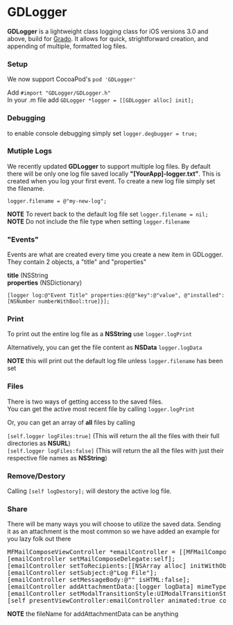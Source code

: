 # GDLogger
<strong>GDLogger</strong> is a lightweight class logging class for iOS versions 3.0 and above, build for <a href="http://gradoapp.com">Grado</a>. It allows for quick, strightforward creation, and appending of multiple, formatted log files.<p>

<h3>Setup</h3>
We now support CocoaPod's <code>pod 'GDLogger'</code><p>

Add <code>#import "GDLogger/GDLogger.h"</code>
<br/>
In your .m file add <code>GDLogger *logger = [[GDLogger alloc] init];</code>

<h3>Debugging</h3>
to enable console debugging simply set <code>logger.degbugger = true;</code><p>
<p>
	
<h3>Mutiple Logs</h3>
We recently updated <strong>GDLogger</strong> to support multiple log files. By default there will be only one log file saved locally <strong>"[YourApp]-logger.txt"</strong>. This is created when you log your first event. To create a new log file simply set the filename. <p>
<p>
<code>logger.filename = @"my-new-log";</code>
<p>
<strong>NOTE</strong> To revert back to the default log file set <code>logger.filename = nil;</code></br>
<strong>NOTE</strong> Do not include the file type when setting <code>logger.filename</code></br>

<p>

<h3>"Events"</h3>
Events are what are created every time you create a new item in GDLogger. They contain 2 objects, a "title" and "properties"<p>
<strong>title</strong> (NSString<br/>
<strong>properties</strong> (NSDictionary)<p>
<code>[logger log:@"Event Title" properties:@{@"key":@"value", @"installed":[NSNumber numberWithBool:true]}];</code>

<h3>Print</h3>
To print out the entire log file as a <strong>NSString</strong> use <code>logger.logPrint</code><p>
<p>
Alternatively, you can get the file content as <strong>NSData</strong> <code>logger.logData</code><p>
<strong>NOTE</strong> this will print out the default log file unless <code>logger.filename</code> has been set
<p>	
	
<h3>Files</h3>
There is two ways of getting access to the saved files.
<br/>
You can get the active most recent file by calling <code>logger.logPrint</code>
<p>
	
Or, you can get an array of <strong>all</strong> files by calling

<code>[self.logger logFiles:true]</code> (This will return the all the files with their full directories as <strong>NSURL</strong>)<br/>
<code>[self.logger logFiles:false]</code> (This will return the all the files with just their respective file names as <strong>NSString</strong>)
<p>
	
<h3>Remove/Destory</h3>
Calling <code>[self logDestory];</code> will destory the active log file. 
<p>
	
<h3>Share</h3>
There will be many ways you will choose to utilize the saved data. Sending it as an attachment is the most common so we have added an example for you lazy folk out there

<pre>
MFMailComposeViewController *emailController = [[MFMailComposeViewController alloc] init];
[emailController setMailComposeDelegate:self];
[emailController setToRecipients:[[NSArray alloc] initWithObjects:@"email@gmail.com", nil]];
[emailController setSubject:@"Log File"];
[emailController setMessageBody:@"" isHTML:false];
[emailController addAttachmentData:[logger logData] mimeType:@"text/plain" fileName:@"logger.txt"];
[emailController setModalTransitionStyle:UIModalTransitionStyleCoverVertical];
[self presentViewController:emailController animated:true completion:nil];</pre>
        
<p><strong>NOTE</strong> the fileName for addAttachmentData can be anything



